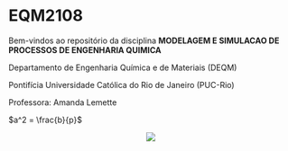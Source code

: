 # EQM2108


Bem-vindos ao repositório da disciplina **MODELAGEM E SIMULACAO DE PROCESSOS DE ENGENHARIA QUIMICA**

Departamento de Engenharia Química e de Materiais (DEQM)

Pontifícia Universidade Católica do Rio de Janeiro (PUC-Rio)

Professora: Amanda Lemette

$a^2 = \frac{b}{p}$

<p align="center">
<img src="https://github.com/amandalemette/Visualizacao-de-Dados-em-Python/blob/298a631c27f66a487eafd5a274552b2adf7a9c17/Images/section_divider3.png?raw=true"/>
</p>

